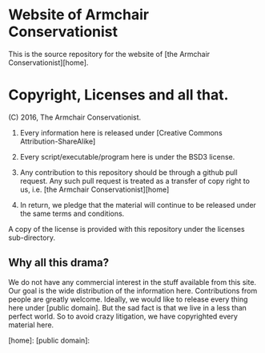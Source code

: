 # Website of Armchair Conservationist

This is the source repository for the website of
[the Armchair Conservationist][home].

# Copyright, Licenses and all that.

(C) 2016, The Armchair Conservationist.


1. Every information here is released under
   [Creative Commons Attribution-ShareAlike]

2. Every script/executable/program here is under the BSD3 license.

3. Any contribution to this repository should be through a github pull
   request. Any such pull request is treated as a transfer of copy
   right to us, i.e. [the Armchair Conservationist][home]

4. In return, we pledge that the material will continue to be released
   under the same terms and conditions.

A copy of the license is provided with this repository under the
licenses sub-directory.


## Why all this drama?

We do not have any commercial interest in the stuff available from
this site. Our goal is the wide distribution of the information
here. Contributions from people are greatly welcome. Ideally, we would
like to release every thing here under [public domain]. But the sad
fact is that we live in a less than perfect world. So to avoid crazy
litigation, we have copyrighted every material here.

[home]:
[public domain]:

